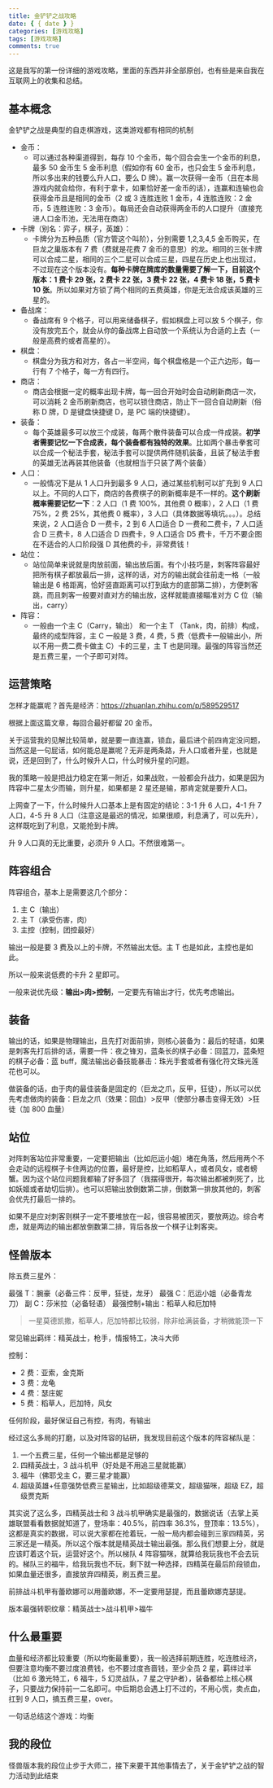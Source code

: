 ```yaml
---
title: 金铲铲之战攻略
date: { { date } }
categories: [游戏攻略]
tags: [游戏攻略]
comments: true
---
```


这是我写的第一份详细的游戏攻略，里面的东西并非全部原创，也有些是来自我在互联网上的收集和总结。

## 基本概念

金铲铲之战是典型的自走棋游戏，这类游戏都有相同的机制

<!-- more -->

- 金币：
  - 可以通过各种渠道得到，每存 10 个金币，每个回合会生一个金币的利息，最多 50 金币生 5 金币利息（假如你有 60 金币，也只会生 5 金币利息，所以多出来的钱要么升人口，要么 D 牌）。赢一次获得一金币（且在本局游戏内就会给你，有利于拿卡，如果恰好差一金币的话），连赢和连输也会获得金币且是相同的金币（2 或 3 连胜连败 1 金币，4 连胜连败：2 金币，5 连胜连败：3 金币）。每局还会自动获得两金币的人口提升（直接充进人口金币池，无法用在商店）
- 卡牌（别名：弈子，棋子，英雄）：
  - 卡牌分为五种品质（官方管这个叫阶），分别需要 1,2,3,4,5 金币购买，在巨龙之巢版本有 7 费（费就是花费 7 金币的意思）的龙。相同的三张卡牌可以合成二星，相同的三个二星可以合成三星，四星在历史上也出现过，不过现在这个版本没有。**每种卡牌在牌库的数量需要了解一下，目前这个版本：1 费卡 29 张，2 费卡 22 张，3 费卡 22 张，4 费卡 18 张，5 费卡 10 张**。所以如果对方锁了两个相同的五费英雄，你是无法合成该英雄的三星的。
- 备战席：
  - 备战席有 9 个格子，可以用来储备棋子，假如棋盘上可以放 5 个棋子，你没有放完五个，就会从你的备战席上自动放一个系统认为合适的上去（一般是高费的或者高星的）。
- 棋盘：
  - 棋盘分为我方和对方，各占一半空间，每个棋盘格是一个正六边形，每一行有 7 个格子，每一方有四行。
- 商店：
  - 商店会根据一定的概率出现卡牌，每一回合开始时会自动刷新商店一次，可以消耗 2 金币刷新商店，也可以锁住商店，防止下一回合自动刷新（俗称 D 牌，D 是键盘快捷键 D，是 PC 端的快捷键）。
- 装备：
  - 每个英雄最多可以放三个成装，每两个散件装备可以合成一件成装。**初学者需要记忆一下合成表，每个装备都有独特的效果**。比如两个暴击拳套可以合成一个秘法手套，秘法手套可以提供两件随机装备，且装了秘法手套的英雄无法再装其他装备（也就相当于只装了两个装备）
- 人口：
  - 一般情况下是从 1 人口升到最多 9 人口，通过某些机制可以扩充到 9 人口以上。不同的人口下，商店的各费棋子的刷新概率是不一样的。**这个刷新概率需要记忆一下**：2 人口（1 费 100%，其他费 0 概率），2 人口（1 费 75%，2 费 25%，其他费 0 概率），3 人口（具体数据等填坑。。。）。总结来说，2 人口适合 D 一费卡，2 到 6 人口适合 D 一费和二费卡，7 人口适合 D 三费卡，8 人口适合 D 四费卡，9 人口适合 D5 费卡，千万不要企图在不适合的人口阶段强 D 其他费的卡，非常费钱！
- 站位：
  - 站位简单来说就是肉放前面，输出放后面。有个小技巧是，刺客阵容最好把所有棋子都放最后一排，这样的话，对方的输出就会往前走一格（一般输出是 6 格距离，恰好竖直距离可以打到敌方的底部第二排），方便刺客跳，而且刺客一般要对直对方的输出放，这样就能直接瞄准对方 C 位（输出，carry）
- 阵容：
  - 一般由一个主 C（Carry，输出） 和一个主 T （Tank，肉，前排）构成，最终的成型阵容，主 C 一般是 3 费，4 费，5 费（低费卡一般输出小，所以不用一费二费卡做主 C）卡的三星，主 T 也是同理。最强的阵容当然还是五费三星，一个子即可对阵。

## 运营策略

怎样才能赢呢？首先是经济：https://zhuanlan.zhihu.com/p/589529517

根据上面这篇文章，每回合最好都留 20 金币。

关于运营我的见解比较简单，就是要一直连赢，锁血，最后进个前四肯定没问题，当然这是一句屁话，如何能总是赢呢？无非是两条路，升人口或者升星，也就是说，还是回到了，什么时候升人口，什么时候升星的问题。

我的策略一般是把战力稳定在第一附近，如果战败，一般都会升战力，如果是因为阵容中二星太少而输，则升星，如果都是 2 星还是输，那肯定就是要升人口。

上网查了一下，什么时候升人口基本上是有固定的结论：3-1 升 6 人口，4-1 升 7 人口，4-5 升 8 人口（注意这是最迟的情况，如果很顺，利息满了，可以先升），这样既吃到了利息，又能抢到卡牌。

升 9 人口真的无比重要，必须升 9 人口。不然很难第一。

## 阵容组合

阵容组合，基本上是需要这几个部分：

1. 主 C（输出）
2. 主 T（承受伤害，肉）
3. 主控（控制，团控最好）

输出一般是要 3 费及以上的卡牌，不然输出太低。主 T 也是如此，主控也是如此。

所以一般来说低费的卡升 2 星即可。

一般来说优先级：**输出>肉>控制**，一定要先有输出才行，优先考虑输出。

## 装备

输出的话，如果是物理输出，且先打对面前排，则核心装备为：最后的轻语，如果是刺客先打后排的话，需要一件：夜之锋刃，蓝条长的棋子必备：回蓝刀，蓝条短的棋子必备：蓝 buff，魔法输出必备技能暴击：珠光手套或者有强化符文珠光莲花也可以。

做装备的话，由于肉的最佳装备是固定的（巨龙之爪，反甲，狂徒），所以可以优先考虑做肉的装备：巨龙之爪（效果：回血）>反甲（使部分暴击变得无效）>狂徒（加 800 血量）

## 站位

对阵刺客站位非常重要，一定要把输出（比如厄运小姐）堵在角落，然后用两个不会走动的远程棋子卡住两边的位置，最好是控，比如稻草人，或者风女，或者螃蟹。因为这个站位问题我都输了好多回了（我摆得很开，每次输出都被刺死了，比如妖姬或者劫切后排）。也可以把输出放倒数第二排，倒数第一排放其他的，刺客会优先打最后一排的。

如果不是应对刺客则棋子一定不要堆放在一起，很容易被团灭，要放两边。综合考虑，就是两边的输出都放倒数第二排，背后各放一个棋子让刺客突。

## 怪兽版本

除五费三星外：

最强 T：腕豪（必备三件：反甲，狂徒，龙牙）
最强 C：厄运小姐（必备青龙刀）
副 C：莎米拉（必备轻语）
最强控制+输出：稻草人和厄加特

> 一星莫德凯撒，稻草人，厄加特都比较弱，除非给满装备，才稍微能顶一下

常见输出羁绊：精英战士，枪手，情报特工，决斗大师

控制：

- 2 费：亚索，金克斯
- 3 费：龙龟
- 4 费：瑟庄妮
- 5 费：稻草人，厄加特，风女

任何阶段，最好保证自己有控，有肉，有输出

经过这么多局的打磨，以及对阵容的钻研，我发现目前这个版本的阵容梯队是：

1. 一个五费三星，任何一个输出都是足够的
2. 四精英战士，3 战斗机甲（好处是不用追三星就能赢）
3. 福牛（佛耶戈主 C，要三星才能赢）
4. 超级英雄+任意强势低费三星输出，比如超级德莱文，超级猫咪，超级 EZ，超级贾克斯

其实说了这么多，四精英战士和 3 战斗机甲确实是最强的，数据说话（去掌上英雄联盟看看数据就知道了，登场率：40.5%，前四率 36.3%，登顶率：13.5%），这都是真实的数据，可以说大家都在抢着玩，一般一局内都会碰到三家四精英，另三家还是一精英。所以这个版本就是精英战士输出最强。那么我们想要上分，就是应该盯着这个玩，运营好这个。所以梯队 4 阵容猫咪，就算给我玩我也不会去玩的。梯队三的福牛，给我玩我也不玩，剩下就一种选择，四精英在最后阶段锁血，如果血量还很多，直接放弃四精英，刷五费三星。

前排战斗机甲有蕾欧娜可以用蕾欧娜，不一定要用瑟提，而且蕾欧娜克瑟提。

版本最强转职纹章：精英战士>战斗机甲>福牛

## 什么最重要

血量和经济都比较重要（所以均衡最重要），我一般选择前期连胜，吃连胜经济，但要注意均衡不要过度浪费钱，也不要过度吝啬钱，至少全员 2 星，羁绊过半（比如 6 激光特工，6 福牛，5 幻灵战队，7 星之守护者），装备都给上核心棋子，只要战力保持前一二名即可。中后期总会遇上打不过的，不用心慌，卖点血，扛到 9 人口，搞五费三星，over。

一句话总结这个游戏：均衡

## 我的段位

怪兽版本我的段位止步于大师二，接下来要干其他事情去了，关于金铲铲之战的智力活动到此结束
